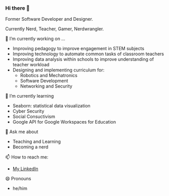 ### Hi there 👋

Former Software Developer and Designer.

Currently Nerd, Teacher, Gamer, Nerdwrangler.

🔭 I’m currently working on ...

- Improving pedagogy to improve engagement in STEM subjects
- Improving technology to automate common tasks of classroom teachers
- Improving data analysis within schools to improve understanding of teacher workload
- Designing and implementing curriculum for:
  - Robotics and Mechatronics
  - Software Development
  - Networking and Security

🌱 I’m currently learning

- Seaborn: statistical data visualization
- Cyber Security
- Social Consuctivism
- Google API for Google Workspaces for Education 

💬 Ask me about

- Teaching and Learning
- Becoming a nerd

📫 How to reach me:

- [My LinkedIn](https://www.linkedin.com/in/adam-carter-9b064a8/)

😄 Pronouns

* he/him

<!--
**carteras/carteras** is a ✨ _special_ ✨ repository because its `README.md` (this file) appears on your GitHub profile.

Here are some ideas to get you started:

- 🔭 I’m currently working on ...
- 🌱 I’m currently learning ...
- 👯 I’m looking to collaborate on ...
- 🤔 I’m looking for help with ...
- 💬 Ask me about ...
- 📫 How to reach me: ...
- 😄 Pronouns: ...
- ⚡ Fun fact: ...
-->
